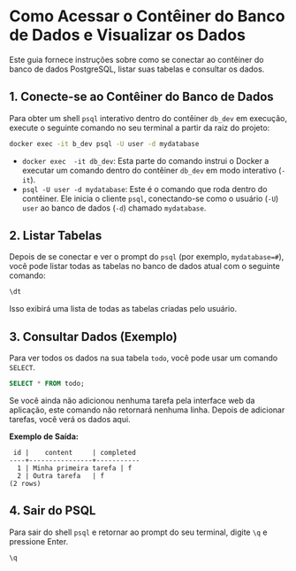 # Como Acessar o Contêiner do Banco de Dados e Visualizar os Dados

Este guia fornece instruções sobre como se conectar ao contêiner do banco de dados PostgreSQL, listar suas tabelas e consultar os dados.

## 1. Conecte-se ao Contêiner do Banco de Dados

Para obter um shell `psql` interativo dentro do contêiner `db_dev` em execução, execute o seguinte comando no seu terminal a partir da raiz do projeto:

```bash
docker exec -it b_dev psql -U user -d mydatabase
```

-   `docker exec 
-it db_dev`: Esta parte do comando instrui o Docker a executar um comando dentro do contêiner `db_dev` em modo interativo (`-it`).
-   `psql -U user -d mydatabase`: Este é o comando que roda dentro do contêiner. Ele inicia o cliente `psql`, conectando-se como o usuário (`-U`) `user` ao banco de dados (`-d`) chamado `mydatabase`.

## 2. Listar Tabelas

Depois de se conectar e ver o prompt do `psql` (por exemplo, `mydatabase=#`), você pode listar todas as tabelas no banco de dados atual com o seguinte comando:

```sql
\dt
```

Isso exibirá uma lista de todas as tabelas criadas pelo usuário.

## 3. Consultar Dados (Exemplo)

Para ver todos os dados na sua tabela `todo`, você pode usar um comando `SELECT`.

```sql
SELECT * FROM todo;
```

Se você ainda não adicionou nenhuma tarefa pela interface web da aplicação, este comando não retornará nenhuma linha. Depois de adicionar tarefas, você verá os dados aqui.

**Exemplo de Saída:**

```
 id |    content     | completed
----+----------------+-----------
  1 | Minha primeira tarefa | f
  2 | Outra tarefa   | f
(2 rows)
```

## 4. Sair do PSQL

Para sair do shell `psql` e retornar ao prompt do seu terminal, digite `\q` e pressione Enter.

```sql
\q
```